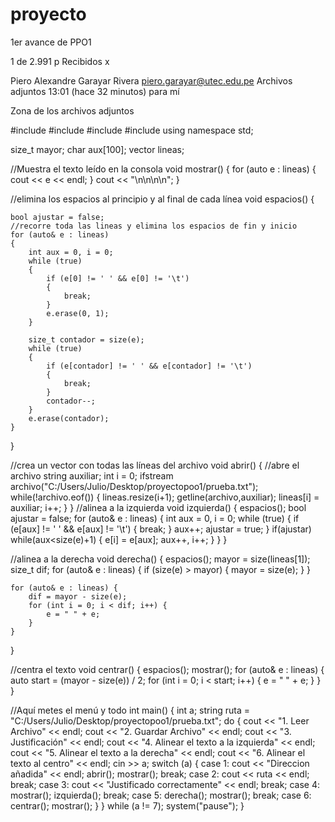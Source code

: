 # proyecto
1er avance de PPO1


1 de 2.991
p
Recibidos
x

Piero Alexandre Garayar Rivera <piero.garayar@utec.edu.pe>
Archivos adjuntos
13:01 (hace 32 minutos)
para mí


Zona de los archivos adjuntos

#include <iostream>
#include <fstream>
#include <vector>
#include <string>
using namespace std;

size_t mayor;
char aux[100];
vector<string> lineas;

//Muestra el texto leído en la consola
void mostrar()
{
    for (auto e : lineas)
    {
        cout << e << endl;
    }
    cout << "\n\n\n\n";
}

//elimina los espacios al principio y al final de cada línea
void espacios()
{

    bool ajustar = false;
    //recorre toda las lineas y elimina los espacios de fin y inicio
    for (auto& e : lineas)
    {
        int aux = 0, i = 0;
        while (true)
        {
            if (e[0] != ' ' && e[0] != '\t')
            {
                break;
            }
            e.erase(0, 1);
        }

        size_t contador = size(e);
        while (true)
        {
            if (e[contador] != ' ' && e[contador] != '\t')
            {
                break;
            }
            contador--;
        }
        e.erase(contador);
    }
}

//crea un vector con todas las líneas del archivo
void abrir()
{
    //abre el archivo
    string auxiliar;
    int i = 0;
    ifstream archivo("C:/Users/Julio/Desktop/proyectopoo1/prueba.txt");
    while(!archivo.eof())
    {
        lineas.resize(i+1);
        getline(archivo,auxiliar);
        lineas[i] = auxiliar;
        i++;
    }
}
//alinea a la izquierda
void izquierda()
{
    espacios();
    bool ajustar = false;
    for (auto& e : lineas)
    {
        int aux = 0, i = 0;
        while (true)
        {
            if (e[aux] != ' ' && e[aux] != '\t')
            {
                break;
            }
            aux++;
            ajustar = true;
        }
        if(ajustar)
            while(aux<size(e)+1)
            {
                e[i] = e[aux];
                aux++, i++;
            }
    }
}

//alinea a la derecha
void derecha() {
    espacios();
    mayor = size(lineas[1]);
    size_t dif;
    for (auto& e : lineas) {
        if (size(e) > mayor) {
            mayor = size(e);
        }
    }

    for (auto& e : lineas) {
        dif = mayor - size(e);
        for (int i = 0; i < dif; i++) {
            e = " " + e;
        }
    }
}

//centra el texto
void centrar() {
    espacios();
    mostrar();
    for (auto& e : lineas) {
        auto start = (mayor - size(e)) / 2;
        for (int i = 0; i < start; i++) {
            e = " " + e;
        }
    }
}

//Aquí metes el menú y todo
int main() {
    int a;
    string ruta = "C:/Users/Julio/Desktop/proyectopoo1/prueba.txt";
    do {
        cout << "1. Leer Archivo" << endl;
        cout << "2. Guardar Archivo" << endl;
        cout << "3. Justificación" << endl;
        cout << "4. Alinear el texto a la izquierda" << endl;
        cout << "5. Alinear el texto a la derecha" << endl;
        cout << "6. Alinear el texto al centro" << endl;
        cin >> a;
        switch (a) {
            case 1:
                cout << "Direccion añadida" << endl;
                abrir();
                mostrar();
                break;
            case 2:
                cout << ruta << endl;
                break;
            case 3:
                cout << "Justificado correctamente" << endl;
                break;
            case 4:
                mostrar();
                izquierda();
                break;
            case 5:
                derecha();
                mostrar();
                break;
            case 6:
                centrar();
                mostrar();
        }
    }
    while (a != 7);
    system("pause");
}
